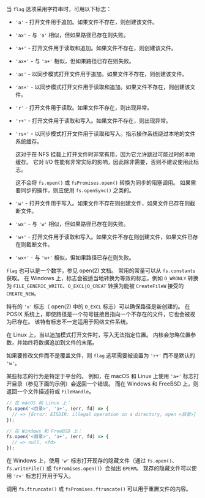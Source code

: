 
当 `flag` 选项采用字符串时，可用以下标志：

* `'a'` - 打开文件用于追加。如果文件不存在，则创建该文件。

* `'ax'` - 与 `'a'` 相似，但如果路径已存在则失败。

* `'a+'` - 打开文件用于读取和追加。如果文件不存在，则创建该文件。

* `'ax+'` - 与 `'a+'` 相似，但如果路径已存在则失败。

* `'as'` - 以同步模式打开文件用于追加。如果文件不存在，则创建该文件。

* `'as+'` - 以同步模式打开文件用于读取和追加。如果文件不存在，则创建该文件。

* `'r'` - 打开文件用于读取。如果文件不存在，则出现异常。

* `'r+'` - 打开文件用于读取和写入。如果文件不存在，则出现异常。

* `'rs+'` - 以同步模式打开文件用于读取和写入。指示操作系统绕过本地的文件系统缓存。
  
  这对于在 NFS 挂载上打开文件时非常有用，因为它允许跳过可能过时的本地缓存。
  它对 I/O 性能有非常实际的影响，因此除非需要，否则不建议使用此标志。

  这不会将 `fs.open()` 或 `fsPromises.open()` 转换为同步的阻塞调用。
  如果需要同步的操作，则应使用 `fs.openSync()` 之类的。

* `'w'` - 打开文件用于写入。如果文件不存在则创建文件，如果文件已存在则截断文件。

* `'wx'` - 与 `'w'` 相似，但如果路径已存在则失败。

* `'w+'` - 打开文件用于读取和写入。如果文件不存在则创建文件，如果文件已存在则截断文件。

* `'wx+'` - 与 `'w+'` 相似，但如果路径已存在则失败。

`flag` 也可以是一个数字，参见 open(2) 文档。
常用的常量可以从 `fs.constants` 获取。
在 Windows 上，标志会被适当地转换为等效的标志，例如 `O_WRONLY` 转换为 `FILE_GENERIC_WRITE`、`O_EXCL|O_CREAT` 转换为能被 `CreateFileW` 接受的 `CREATE_NEW`。

特有的 `'x'` 标志（ open(2) 中的 `O_EXCL` 标志）可以确保路径是新创建的。
在 POSIX 系统上，即使路径是一个符号链接且指向一个不存在的文件，它也会被视为已存在。
该特有标志不一定适用于网络文件系统。

在 Linux 上，当以追加模式打开文件时，写入无法指定位置。
内核会忽略位置参数，并始终将数据追加到文件的末尾。

如果要修改文件而不是覆盖文件，则 `flag` 选项需要被设置为 `'r+'` 而不是默认的 `'w'`。

某些标志的行为是特定于平台的。
例如，在 macOS 和 Linux 上使用 `'a+'` 标志打开目录（参见下面的示例）会返回一个错误。
而在 Windows 和 FreeBSD 上，则返回一个文件描述符或 `FileHandle`。

```js
// 在 macOS 和 Linux 上：
fs.open('<目录>', 'a+', (err, fd) => {
  // => [Error: EISDIR: illegal operation on a directory, open <目录>]
});

// 在 Windows 和 FreeBSD 上：
fs.open('<目录>', 'a+', (err, fd) => {
  // => null, <fd>
});
```

在 Windows 上，使用 `'w'` 标志打开现存的隐藏文件（通过 `fs.open()`、`fs.writeFile()` 或 `fsPromises.open()`）会抛出 `EPERM`。
现存的隐藏文件可以使用 `'r+'` 标志打开用于写入。

调用 `fs.ftruncate()` 或 `fsPromises.ftruncate()` 可以用于重置文件的内容。

